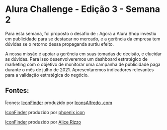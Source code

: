# Alura Challenge - Edição 3 - Semana 2

Para esta semana, foi proposto o desafio de : Agora a Alura Shop investiu em publicidade para se destacar no mercado, e a gerência da empresa tem dúvidas se o retorno dessa propaganda surtiu efeito.

A nossa missão é apoiar a gerência em suas tomadas de decisão, e elucidar as dúvidas. Para isso desenvolveremos um dashboard estratégico de marketing com o objetivo de monitorar uma campanha de publicidade paga durante o mês de julho de 2021. Apresentaremos indicadores relevantes para a validação estratégica do negócio.




## Fontes:

Ícones: [IconFinder](https://www.iconfinder.com/iconsets/social-media-rounded-corners) produzido por [IconsAlfredo .com](https://www.iconfinder.com/AlfredoCreates)

  [IconFinder](https://www.iconfinder.com/iconsets/business-collection-2027) produzido por [phoenix icon](https://www.iconfinder.com/phoenixicon)
        
  [IconFinder](https://www.iconfinder.com/iconsets/essentials-9) produzido por [Alice Rizzo](https://www.iconfinder.com/AliceR)      
